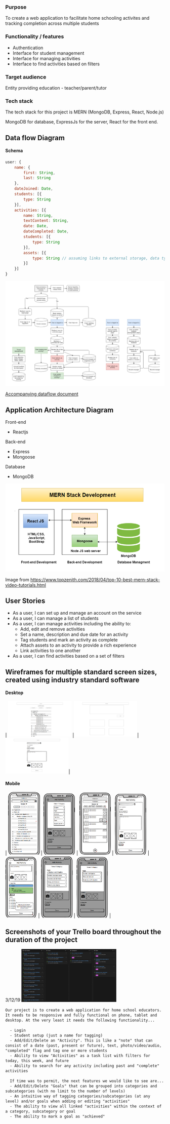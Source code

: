 ### Purpose

To create a web application to facilitate home schooling activites and tracking completion across multiple students

### Functionality / features

* Authentication
* Interface for student management
* Interface for managing activities
* Interface to find activities based on filters

### Target audience

Entity providing education - teacher/parent/tutor

### Tech stack

The tech stack for this project is MERN (MongoDB, Express, React, Node.js)

MongoDB for database, ExpressJs for the server, React for the front end.

## Data flow Diagram

#### Schema

```javascript
user: {
    name: {
        first: String,
        last: String
    },
    dateJoined: Date,
    students: [{
        type: String
    }],
    activities: [{
        name: String,
        textContent: String,
        date: Date,
        dateCompleted: Date,
        students: [{
            type: String
        }],
        assets: [{
            type: String // assuming links to external storage, data type can change
        }]
    }]
}
```
<a href="./Docs/dataflow.jpg"><img src="./Docs/dataflow.jpg" width="600" /></a>

<a href="./Docs/dataflow.md">Accompanying dataflow document</a>

## Application Architecture Diagram

Front-end
* Reactjs

Back-end
* Express
* Mongoose

Database
* MongoDB

<img alt="mern" src="./Docs/mern stack development.png" />

Image from https://www.topzenith.com/2018/04/top-10-best-mern-stack-video-tutorials.html

## User Stories

* As a user, I can set up and manage an account on the service
* As a user, I can manage a list of students
* As a user, I can manage activities including the ability to:
    * Add, edit and remove activities
    * Set a name, description and due date for an activity
    * Tag students and mark an activity as complete
    * Attach assets to an activity to provide a rich experience
    * Link activities to one another
* As a user, I can find activities based on a set of filters

## Wireframes for multiple standard screen sizes, created using industry standard software

#### Desktop
| <img src="./Docs/Mockups/Desktop/All Activitys.png" width="200" /> |<img src="./Docs/Mockups/Desktop/Main Page.png" width="200" />|<img src="./Docs/Mockups/Desktop/Mark as complete.png" width="200" />|

#### Mobile
| <img src="./Docs/Mockups/78096386_792711084509630_2010875444282261504_n.png" width="100" />
 | <img src="./Docs/Mockups/78247378_2409140202736747_5168204095114182656_n.png" width="100" />
 | <img src="./Docs/Mockups/78294394_441256313251495_5784109861423808512_n.png" width="100" />
 | <img src="./Docs/Mockups/78296387_422105271816132_7116791862085550080_n.png" width="100" />
 | <img src="./Docs/Mockups/78599042_1825698227567410_6403373772467863552_n.png" width="100" />
 | <img src="./Docs/Mockups/78815902_2511913082393794_249607972936744960_n.png" width="100" />
 | <img src="./Docs/Mockups/78903307_1411215442379506_7645052421219024896_n.png" width="100" /> |


## Screenshots of your Trello board throughout the duration of the project

3/12/19
<img src="./Docs/Screen Shot 2019-12-04 at 9.46.36 am.png" width="300" />




```text
Our project is to create a web application for home school educators. It needs to be responsive and fully functional on phone, tablet and desktop. At the very least it needs the following functionality...

  - Login
  - Student setup (just a name for tagging)
  - Add/Edit/Delete an "Activity". This is like a "note" that can consist of a date (past, present or future), text, photo/video/audio, "completed" flag and tag one or more students
  - Ability to view "Activities" as a task list with filters for today, this week, and future
  - Ability to search for any activity including past and "complete" activities

  If time was to permit, the next features we would like to see are...
  - Add/Edit/Delete "Goals" that can be grouped into categories and subcategories (with no limit to the number of levels)
  - An intuitive way of tagging categories/subcategories (at any level) and/or goals when adding or editing "activities"
  - The ability to view all linked "activities" within the context of a category, subcategory or goal
  - The ability to mark a goal as "achieved"
```
